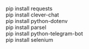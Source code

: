 pip install requests\
pip install clever-chat\
pip install python-dotenv\
pip install parsel\
pip install python-telegram-bot\
pip install selenium